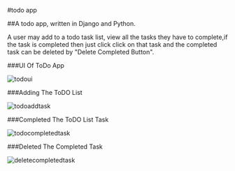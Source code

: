 #todo app

##A todo app, written in Django and Python.

A user may add to a todo task list, view all  the tasks they have to complete,if the task is completed then just click click on that task and the completed task can be deleted by "Delete Completed Button".

###UI Of ToDo App


![todoui](https://user-images.githubusercontent.com/42746311/44954925-7dc52b80-ae5f-11e8-9e79-7949d90b95a0.png)


###Adding The ToDO List

![todoaddtask](https://user-images.githubusercontent.com/42746311/44954931-8453a300-ae5f-11e8-9331-3a90bc23fb78.png)



###Completed The ToDO List Task


![todocompletedtask](https://user-images.githubusercontent.com/42746311/44954929-8289df80-ae5f-11e8-9f00-81d346d2f18d.png)

###Deleted The Completed Task


![deletecompletedtask](https://user-images.githubusercontent.com/42746311/44954932-8584d000-ae5f-11e8-9754-ef77984f1aaf.png)
